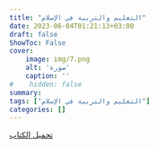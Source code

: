 ```yaml
---
title: "التعليم والتربية في الإسلام"
date: 2023-06-04T01:21:13+03:00
draft: false
ShowToc: False
cover:
    image: img/7.png
    alt: 'صورة'
    caption: ''
#    hidden: false
summary: 
tags: ["التعليم والتربية في الإسلام"]
categories: []
---
```

[تحميل الكتاب](./../../books/7.pdf)

